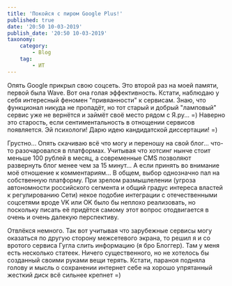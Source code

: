 ```yaml
---
title: 'Покойся с пиром Google Plus!'
published: true
date: '20:50 10-03-2019'
publish_date: '20:50 10-03-2019'
taxonomy:
    category:
        - Blog
    tag:
        - ИТ
---
```


Опять Google прикрыл свою соцсеть. Это второй раз на моей памяти, первой была Wave. Вот она голая эффективность. Кстати, наблюдаю у себя интересный феномен "привяанности" к сервисам. Знаю, что функционал никуда не пропадёт, но тот старый и добрый "ламповый" сервис уже не вернётся и займёт своё место рядом с Я.ру... =) Наверно это старость, если сентиментальность в отнощении сервисов появляется. Эй психологи! Дарю идею кандидатской диссертации! =)

Грустно... Опять скачиваю всё что могу и переношу на свой блог... что-то разочаровался в платформах. Учитывая что хотсинг нынче стоит меньше 100 рублей в месяц, а современные CMS позволяют развернуть блог менее чем за 15 минут... А если принять во внимание моё отношение к комментариям... В общем, выбор однозначно пал на собственную платформу. При зрелом размышлелении (угроза автономности российского сегмента и общий градус интереса властей к регулированию Сети) некое подобие интеграции с отечественными соцсетями вроде VK или OK было бы неплохо реализовать, но поскольку писать её придётся самому этот вопрос отодвигается в очень и очень далекую перспективу.

Отвлёкся немного. Так вот учитывая что зарубежные сервисы могу оказаться по другую сторону межсетевого экрана, то решил я и со вротого сервиса Гугла слить информацию (я бро Блоггер). Там у меня есть несколько статеек. Ничего существенного, но не хотелось бы созданный своими руками вещи терять. Кстати, параноя подняла голову и мысль о сохранении интернет себе на хорошо упрятанный жесткий диск всё сильнее крепнет =) 

